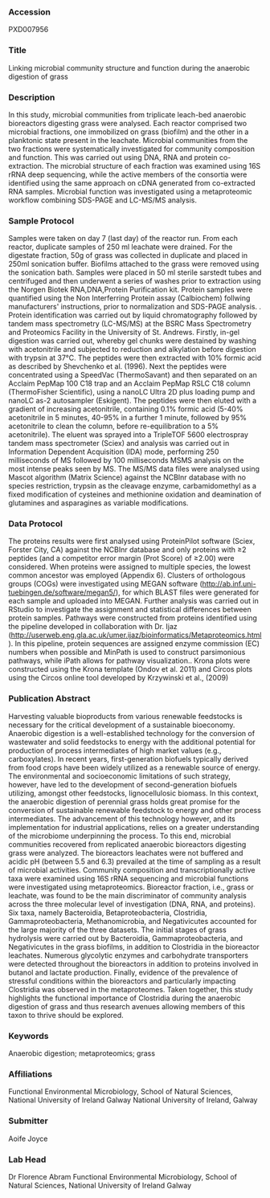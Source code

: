 ### Accession
PXD007956

### Title
Linking microbial community structure and function during the anaerobic digestion of grass

### Description
In this study, microbial communities from triplicate leach-bed anaerobic bioreactors digesting grass were analysed. Each reactor comprised two microbial fractions, one immobilized on grass (biofilm) and the other in a planktonic state present in the leachate. Microbial communities from the two fractions were systematically investigated for community composition and function. This was carried out using DNA, RNA and protein co-extraction. The microbial structure of each fraction was examined using 16S rRNA deep sequencing, while the active members of the consortia were identified using the same approach on cDNA generated from co-extracted RNA samples. Microbial function was investigated using a metaproteomic workflow combining SDS-PAGE and LC-MS/MS analysis.

### Sample Protocol
Samples were taken on day 7 (last day) of the reactor run. From each reactor, duplicate samples of 250 ml leachate were drained. For the digestate fraction, 50g of grass was collected in duplicate and placed in 250ml sonication buffer. Biofilms attached to the grass were removed using the sonication bath. Samples were placed in 50 ml sterile sarstedt tubes and centrifuged and then underwent a series of washes prior to extraction using the Norgen Biotek RNA,DNA,Protein Purification kit. Protein samples were quantified using the Non Interferring Protein assay (Calbiochem) follwing manufacturers' instructions, prior to normalization and SDS-PAGE analysis. . Protein identification was carried out by liquid chromatography followed by tandem mass spectrometry (LC-MS/MS) at the BSRC Mass Spectrometry and Proteomics Facility in the University of St. Andrews. Firstly, in-gel digestion was carried out, whereby gel chunks were destained by washing with acetonitrile and subjected to reduction and alkylation before digestion with trypsin at 37°C. The peptides were then extracted with 10% formic acid as described by Shevchenko et al. (1996). Next the peptides were concentrated using a SpeedVac (ThermoSavant) and then separated on an Acclaim PepMap 100 C18 trap and an Acclaim PepMap RSLC C18 column (ThermoFisher Scientific), using a nanoLC Ultra 2D plus loading pump and nanoLC as-2 autosampler (Eskigent). The peptides were then eluted with a gradient of increasing acetonitrile, containing 0.1% formic acid (5-40% acetonitrile in 5 minutes, 40-95% in a further 1 minute, followed by 95% acetonitrile to clean the column, before re-equilibration to a 5% acetonitrile). The eluent was sprayed into a TripleTOF 5600 electrospray tandem mass spectrometer (Sciex) and analysis was carried out in Information Dependent Acquisition (IDA) mode, performing 250 milliseconds of MS followed by 100 milliseconds MSMS analysis on the most intense peaks seen by MS. The MS/MS data files were analysed using Mascot algorithm (Matrix Science) against the NCBInr database with no species restriction, trypsin as the cleavage enzyme, carbamidomethyl as a fixed modification of cysteines and methionine oxidation and deamination of glutamines and asparagines as variable modifications.

### Data Protocol
The proteins results were first analysed using ProteinPilot software (Sciex, Forster City, CA) against the NCBInr database and only proteins with ≥2 peptides (and a competitor error margin (Prot Score) of ≥2.00) were considered. When proteins were assigned to multiple species, the lowest common ancestor was employed (Appendix 6). Clusters of orthologous groups (COGs) were investigated using MEGAN software (http://ab.inf.uni-tuebingen.de/software/megan5/), for which BLAST files were generated for each sample and uploaded into MEGAN. Further analysis was carried out in RStudio to investigate the assignment and statistical differences between protein samples. Pathways were constructed from proteins identified using the pipeline developed in collaboration with Dr. Ijaz (http://userweb.eng.gla.ac.uk/umer.ijaz/bioinformatics/Metaproteomics.html). In this pipeline, protein sequences are assigned enzyme commission (EC) numbers when possible and MinPath is used to construct parsimonious pathways, while iPath allows for pathway visualization.. Krona plots were constructed using the Krona template (Ondov et al. 2011) and Circos plots using the Circos online tool developed by Krzywinski et al., (2009)

### Publication Abstract
Harvesting valuable bioproducts from various renewable feedstocks is necessary for the critical development of a sustainable bioeconomy. Anaerobic digestion is a well-established technology for the conversion of wastewater and solid feedstocks to energy with the additional potential for production of process intermediates of high market values (e.g., carboxylates). In recent years, first-generation biofuels typically derived from food crops have been widely utilized as a renewable source of energy. The environmental and socioeconomic limitations of such strategy, however, have led to the development of second-generation biofuels utilizing, amongst other feedstocks, lignocellulosic biomass. In this context, the anaerobic digestion of perennial grass holds great promise for the conversion of sustainable renewable feedstock to energy and other process intermediates. The advancement of this technology however, and its implementation for industrial applications, relies on a greater understanding of the microbiome underpinning the process. To this end, microbial communities recovered from replicated anaerobic bioreactors digesting grass were analyzed. The bioreactors leachates were not buffered and acidic pH (between 5.5 and 6.3) prevailed at the time of sampling as a result of microbial activities. Community composition and transcriptionally active taxa were examined using 16S rRNA sequencing and microbial functions were investigated using metaproteomics. Bioreactor fraction, i.e., grass or leachate, was found to be the main discriminator of community analysis across the three molecular level of investigation (DNA, RNA, and proteins). Six taxa, namely Bacteroidia, Betaproteobacteria, Clostridia, Gammaproteobacteria, Methanomicrobia, and Negativicutes accounted for the large majority of the three datasets. The initial stages of grass hydrolysis were carried out by Bacteroidia, Gammaproteobacteria, and Negativicutes in the grass biofilms, in addition to Clostridia in the bioreactor leachates. Numerous glycolytic enzymes and carbohydrate transporters were detected throughout the bioreactors in addition to proteins involved in butanol and lactate production. Finally, evidence of the prevalence of stressful conditions within the bioreactors and particularly impacting Clostridia was observed in the metaproteomes. Taken together, this study highlights the functional importance of Clostridia during the anaerobic digestion of grass and thus research avenues allowing members of this taxon to thrive should be explored.

### Keywords
Anaerobic digestion; metaproteomics; grass

### Affiliations
Functional Environmental Microbiology, School of Natural Sciences, National University of Ireland Galway
National University of Ireland, Galway

### Submitter
Aoife Joyce

### Lab Head
Dr Florence Abram
Functional Environmental Microbiology, School of Natural Sciences, National University of Ireland Galway


